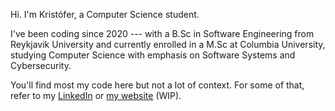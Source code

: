 Hi. I'm Kristófer, a Computer Science student.

I've been coding since 2020 --- with a B.Sc in Software Engineering from Reykjavik University and 
  currently enrolled in a M.Sc at Columbia University, studying Computer Science with emphasis on 
  Software Systems and Cybersecurity.

You'll find most my code here but not a lot of context. 
For some of that, refer to my [LinkedIn](https://www.linkedin.com/in/kristoferfannar/) or [my website](https://kristoferfannar.github.io) (WIP).

